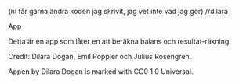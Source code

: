 (ni får gärna ändra koden jag skrivit, jag vet inte vad jag gör) //dilara

App

Detta är en app som låter en att beräkna balans och resultat-räkning.

Credit: Dilara Dogan, Emil Poppler och Julius Rosengren.

Appen by Dilara Dogan is marked with CC0 1.0 Universal.

